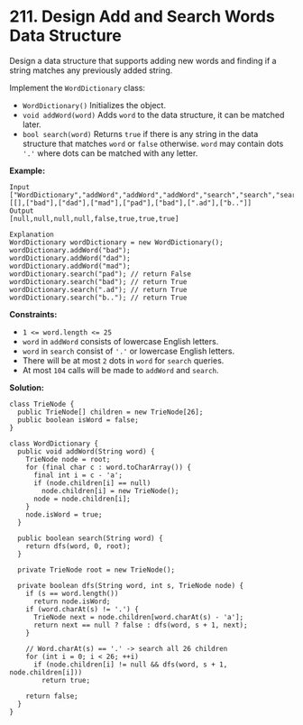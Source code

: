 # 211. Design Add and Search Words Data Structure

Design a data structure that supports adding new words and finding if a string matches any previously added string.

Implement the `WordDictionary` class:

* `WordDictionary()` Initializes the object.
* `void addWord(word)` Adds `word` to the data structure, it can be matched later.
* `bool search(word)` Returns `true` if there is any string in the data structure that matches `word` or `false` otherwise. `word` may contain dots `'.'` where dots can be matched with any letter.
 

**Example:**
```
Input
["WordDictionary","addWord","addWord","addWord","search","search","search","search"]
[[],["bad"],["dad"],["mad"],["pad"],["bad"],[".ad"],["b.."]]
Output
[null,null,null,null,false,true,true,true]

Explanation
WordDictionary wordDictionary = new WordDictionary();
wordDictionary.addWord("bad");
wordDictionary.addWord("dad");
wordDictionary.addWord("mad");
wordDictionary.search("pad"); // return False
wordDictionary.search("bad"); // return True
wordDictionary.search(".ad"); // return True
wordDictionary.search("b.."); // return True
``` 

**Constraints:**

* `1 <= word.length <= 25`
* `word` in `addWord` consists of lowercase English letters.
* `word` in `search` consist of `'.'` or lowercase English letters.
* There will be at most `2` dots in `word` for `search` queries.
* At most `104` calls will be made to `addWord` and `search`.

**Solution:**
```
class TrieNode {
  public TrieNode[] children = new TrieNode[26];
  public boolean isWord = false;
}

class WordDictionary {
  public void addWord(String word) {
    TrieNode node = root;
    for (final char c : word.toCharArray()) {
      final int i = c - 'a';
      if (node.children[i] == null)
        node.children[i] = new TrieNode();
      node = node.children[i];
    }
    node.isWord = true;
  }

  public boolean search(String word) {
    return dfs(word, 0, root);
  }

  private TrieNode root = new TrieNode();

  private boolean dfs(String word, int s, TrieNode node) {
    if (s == word.length())
      return node.isWord;
    if (word.charAt(s) != '.') {
      TrieNode next = node.children[word.charAt(s) - 'a'];
      return next == null ? false : dfs(word, s + 1, next);
    }

    // Word.charAt(s) == '.' -> search all 26 children
    for (int i = 0; i < 26; ++i)
      if (node.children[i] != null && dfs(word, s + 1, node.children[i]))
        return true;

    return false;
  }
}
```
